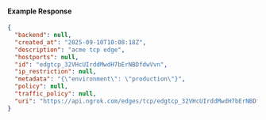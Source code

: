 <!-- Code generated for API Clients. DO NOT EDIT. -->

#### Example Response

```json
{
  "backend": null,
  "created_at": "2025-09-10T10:08:18Z",
  "description": "acme tcp edge",
  "hostports": null,
  "id": "edgtcp_32VHcUIrddMwdH7bErNBDfdwVvn",
  "ip_restriction": null,
  "metadata": "{\"environment\": \"production\"}",
  "policy": null,
  "traffic_policy": null,
  "uri": "https://api.ngrok.com/edges/tcp/edgtcp_32VHcUIrddMwdH7bErNBDfdwVvn"
}
```
